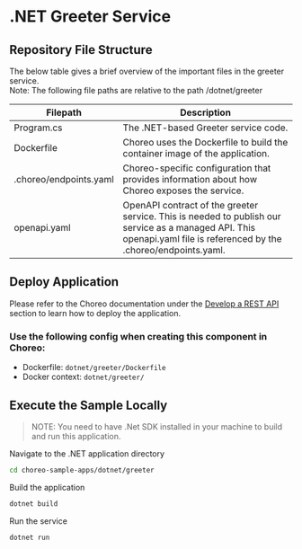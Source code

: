 # .NET Greeter Service

## Repository File Structure

The below table gives a brief overview of the important files in the greeter service.\
Note: The following file paths are relative to the path /dotnet/greeter

| Filepath               | Description                                                                                                                                                          |
| ---------------------- | -------------------------------------------------------------------------------------------------------------------------------------------------------------------- |
| Program.cs             | The .NET-based Greeter service code.                                                                                                                                 |
| Dockerfile             | Choreo uses the Dockerfile to build the container image of the application.                                                                                          |
| .choreo/endpoints.yaml | Choreo-specific configuration that provides information about how Choreo exposes the service.                                                                        |
| openapi.yaml           | OpenAPI contract of the greeter service. This is needed to publish our service as a managed API. This openapi.yaml file is referenced by the .choreo/endpoints.yaml. |

## Deploy Application

Please refer to the Choreo documentation under the [Develop a REST API](https://wso2.com/choreo/docs/develop-components/develop-services/develop-a-rest-api/#step-1-create-a-service-component-from-a-dockerfile) section to learn how to deploy the application.

### Use the following config when creating this component in Choreo:

- Dockerfile: `dotnet/greeter/Dockerfile`
- Docker context: `dotnet/greeter/`

## Execute the Sample Locally

> NOTE: You need to have .Net SDK installed in your machine to build and run this application.

Navigate to the .NET application directory

```bash
cd choreo-sample-apps/dotnet/greeter
```

Build the application

```bash
dotnet build
```

Run the service

```bash
dotnet run
```
